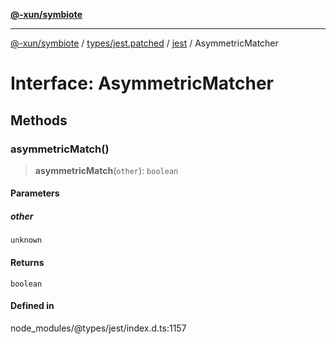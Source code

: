 [**@-xun/symbiote**](../../../../../README.md)

***

[@-xun/symbiote](../../../../../README.md) / [types/jest.patched](../../../README.md) / [jest](../README.md) / AsymmetricMatcher

# Interface: AsymmetricMatcher

## Methods

### asymmetricMatch()

> **asymmetricMatch**(`other`): `boolean`

#### Parameters

##### other

`unknown`

#### Returns

`boolean`

#### Defined in

node\_modules/@types/jest/index.d.ts:1157
